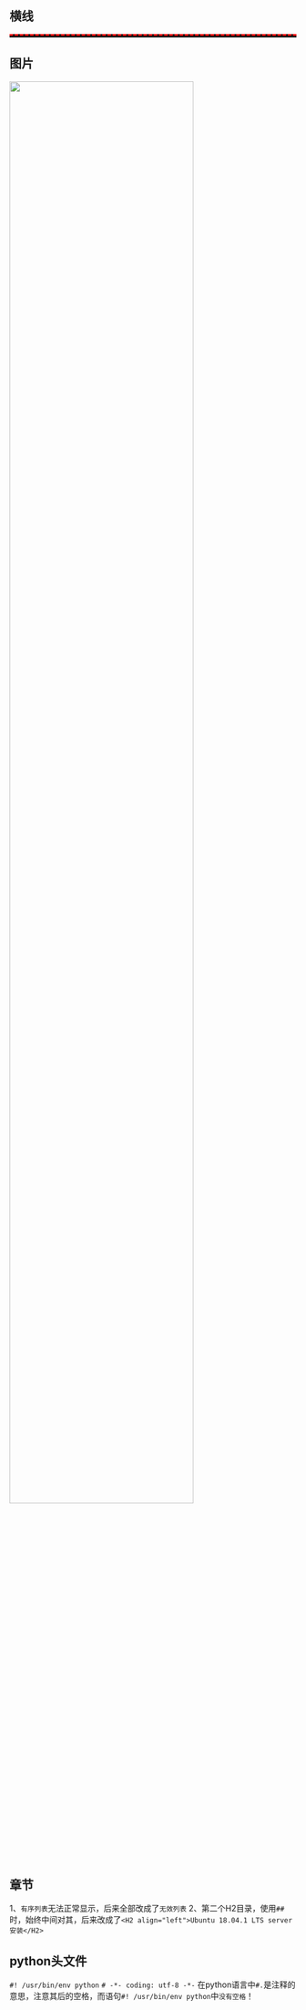 ## 横线

<hr style="height:3px;border:none;border-top:3px dashed red;" />

## 图片

<left>
<img src="https://img2018.cnblogs.com/blog/1588269/201902/1588269-20190214112720814-4969050.jpg" width="80%" />
</left>

## 章节

1、`有序列表`无法正常显示，后来全部改成了`无效列表`
2、第二个H2目录，使用`## `时，始终中间对其，后来改成了`<H2 align="left">Ubuntu 18.04.1 LTS server安装</H2>`

## python头文件

`#! /usr/bin/env python`
`# -*- coding: utf-8 -*-`
在python语言中`#.`是注释的意思，注意其后的空格，而语句`#! /usr/bin/env python`中`没有空格`！
